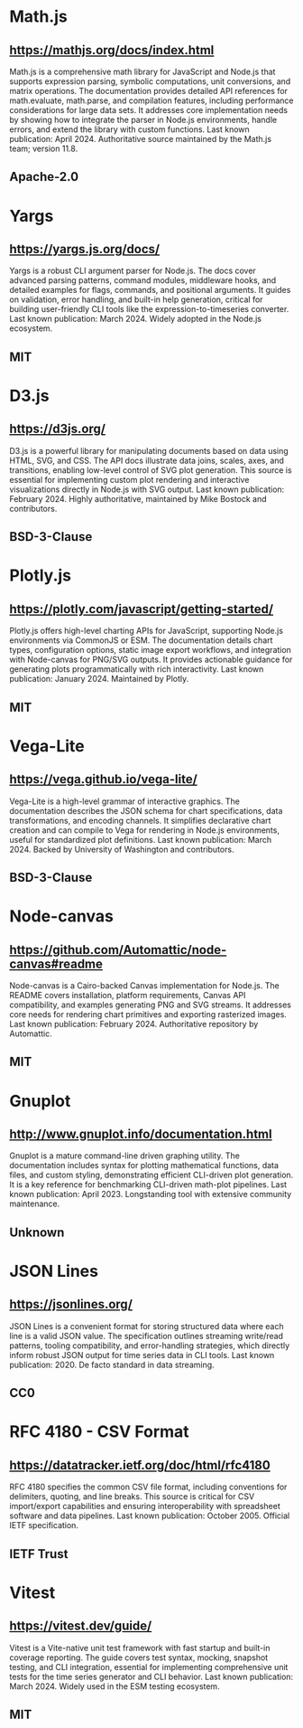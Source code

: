 # Math.js
## https://mathjs.org/docs/index.html
Math.js is a comprehensive math library for JavaScript and Node.js that supports expression parsing, symbolic computations, unit conversions, and matrix operations. The documentation provides detailed API references for math.evaluate, math.parse, and compilation features, including performance considerations for large data sets. It addresses core implementation needs by showing how to integrate the parser in Node.js environments, handle errors, and extend the library with custom functions.
Last known publication: April 2024. Authoritative source maintained by the Math.js team; version 11.8.
## Apache-2.0

# Yargs
## https://yargs.js.org/docs/
Yargs is a robust CLI argument parser for Node.js. The docs cover advanced parsing patterns, command modules, middleware hooks, and detailed examples for flags, commands, and positional arguments. It guides on validation, error handling, and built-in help generation, critical for building user-friendly CLI tools like the expression-to-timeseries converter.
Last known publication: March 2024. Widely adopted in the Node.js ecosystem.
## MIT

# D3.js
## https://d3js.org/
D3.js is a powerful library for manipulating documents based on data using HTML, SVG, and CSS. The API docs illustrate data joins, scales, axes, and transitions, enabling low-level control of SVG plot generation. This source is essential for implementing custom plot rendering and interactive visualizations directly in Node.js with SVG output.
Last known publication: February 2024. Highly authoritative, maintained by Mike Bostock and contributors.
## BSD-3-Clause

# Plotly.js
## https://plotly.com/javascript/getting-started/
Plotly.js offers high-level charting APIs for JavaScript, supporting Node.js environments via CommonJS or ESM. The documentation details chart types, configuration options, static image export workflows, and integration with Node-canvas for PNG/SVG outputs. It provides actionable guidance for generating plots programmatically with rich interactivity.
Last known publication: January 2024. Maintained by Plotly.
## MIT

# Vega-Lite
## https://vega.github.io/vega-lite/
Vega-Lite is a high-level grammar of interactive graphics. The documentation describes the JSON schema for chart specifications, data transformations, and encoding channels. It simplifies declarative chart creation and can compile to Vega for rendering in Node.js environments, useful for standardized plot definitions.
Last known publication: March 2024. Backed by University of Washington and contributors.
## BSD-3-Clause

# Node-canvas
## https://github.com/Automattic/node-canvas#readme
Node-canvas is a Cairo-backed Canvas implementation for Node.js. The README covers installation, platform requirements, Canvas API compatibility, and examples generating PNG and SVG streams. It addresses core needs for rendering chart primitives and exporting rasterized images.
Last known publication: February 2024. Authoritative repository by Automattic.
## MIT

# Gnuplot
## http://www.gnuplot.info/documentation.html
Gnuplot is a mature command-line driven graphing utility. The documentation includes syntax for plotting mathematical functions, data files, and custom styling, demonstrating efficient CLI-driven plot generation. It is a key reference for benchmarking CLI-driven math-plot pipelines.
Last known publication: April 2023. Longstanding tool with extensive community maintenance.
## Unknown

# JSON Lines
## https://jsonlines.org/
JSON Lines is a convenient format for storing structured data where each line is a valid JSON value. The specification outlines streaming write/read patterns, tooling compatibility, and error-handling strategies, which directly inform robust JSON output for time series data in CLI tools.
Last known publication: 2020. De facto standard in data streaming.
## CC0

# RFC 4180 - CSV Format
## https://datatracker.ietf.org/doc/html/rfc4180
RFC 4180 specifies the common CSV file format, including conventions for delimiters, quoting, and line breaks. This source is critical for CSV import/export capabilities and ensuring interoperability with spreadsheet software and data pipelines.
Last known publication: October 2005. Official IETF specification.
## IETF Trust

# Vitest
## https://vitest.dev/guide/
Vitest is a Vite-native unit test framework with fast startup and built-in coverage reporting. The guide covers test syntax, mocking, snapshot testing, and CLI integration, essential for implementing comprehensive unit tests for the time series generator and CLI behavior.
Last known publication: March 2024. Widely used in the ESM testing ecosystem.
## MIT
